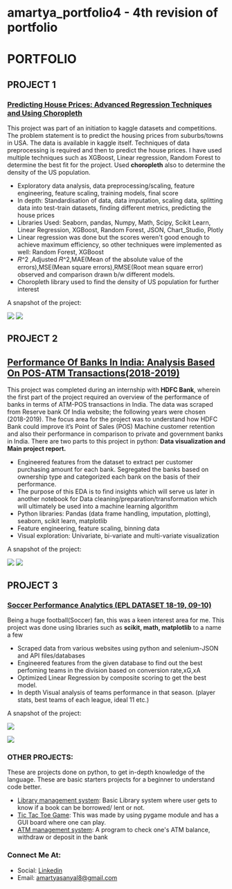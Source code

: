 # amartya_portfolio4 - 4th revision of portfolio
# PORTFOLIO

## PROJECT 1

### [Predicting House Prices: Advanced Regression Techniques and Using Choropleth](https://github.com/amartyasanyal12/Regression_techniques/blob/main/USA_housing.ipynb)
This project was part of an initiation to kaggle datasets and competitions. The problem statement is to predict the housing prices from suburbs/towns in USA. The data is available in kaggle itself. Techniques of data preprocessing is required and then to predict the house prices. I have used multiple techniques such as XGBoost, Linear  regression, Random Forest to determine the best fit for the project. Used **choropleth** also to determine the density of the US population. 
* Exploratory data analysis, data preprocessing/scaling, feature engineering, feature scaling, training models, final score
* In depth: Standardisation of data, data imputation, scaling data, splitting data into test-train datasets, finding different metrics, predicting the house prices
* Libraries Used: Seaborn, pandas, Numpy, Math, Scipy, Scikit Learn, Linear Regression, XGBoost, Random Forest, JSON, Chart_Studio, Plotly
* Linear regression was done but the scores weren't good enough to achieve maximum efficiency, so other techniques were implemented as well: Random Forest, XGBoost 
* 𝑅^2 ,Adjusted 𝑅^2,MAE(Mean of the absolute value of the errors),MSE(Mean square errors),RMSE(Root mean square error) observed and comparison drawn b/w different models.
* Choropleth library used to find the density of US population for further interest

A snapshot of the project: 

![](/accuracy_score.png)
![](/probability_plot.png)

## PROJECT 2

## [Performance Of Banks In India: Analysis Based On POS-ATM Transactions(2018-2019)](https://github.com/amartyasanyal12/HDFC_Internship)
This project was completed during an internship with **HDFC Bank**, wherein the first part of the project required an overview of the performance of banks in terms of ATM-POS transactions in India. The data was scraped from Reserve bank Of India website; the following years were chosen (2018-2019). The focus area for the project was to understand how HDFC Bank could improve it’s Point of Sales (POS) Machine customer retention and also their performance in comparison to private and government banks in India. There are two parts to this project in python: **Data visualization and Main project report.**
* Engineered features from the dataset to extract per customer purchasing amount for each bank. Segregated the banks based on ownership type and categorized each bank on the basis of their performance.
* The purpose of this EDA is to find insights which will serve us later in another notebook for Data cleaning/preparation/transformation which will ultimately be used into a machine learning algorithm
* Python libraries: Pandas (data frame handling, imputation, plotting), seaborn, scikit learn, matplotlib
* Feature engineering, feature scaling, binning data 
* Visual exploration: Univariate, bi-variate and multi-variate visualization

A snapshot of the project:

![](/dc_density_1.png) 
![](/spectral1.png) 

## PROJECT 3
### [Soccer Performance Analytics (EPL DATASET 18-19, 09-10)](https://github.com/amartyasanyal12/football_performance)
Being a huge football(Soccer) fan, this was a keen interest area for me. This project was done using libraries such as **scikit, math, matplotlib** to a name a few
* Scraped data from various websites using python and selenium-JSON and API files/databases
* Engineered features from the given database to find out the best perfoming teams in the division based on conversion rate,xG,xA
* Optimized Linear Regression by composite scoring to get the best model. 
* In depth Visual analysis of teams performance in that season. (player stats, best teams of each league, ideal 11 etc.)

A snapshot of the project:

![](/distribution3.png)

![](/yellow2.png)


### OTHER PROJECTS: 
These are projects done on python, to get in-depth knowledge of the language. These are basic starters projects for a beginner to understand code better.
* [Library management system](https://github.com/amartyasanyal12/Practice_files_dump): Basic Library system where user gets to know if a book can be borrowed/ lent or not.
* [Tic Tac Toe Game](https://github.com/amartyasanyal12/Tic-Tac-Toe.practice): This was made by using pygame module and has a GUI board where one can play.
* [ATM management system](https://github.com/amartyasanyal12/Practice_files_dump): A program to check one's ATM balance, withdraw or deposit in the bank


### Connect Me At:
* Social: [Linkedin](https://www.linkedin.com/in/amartyasanyal8/)
* Email: amartyasanyal8@gmail.com
